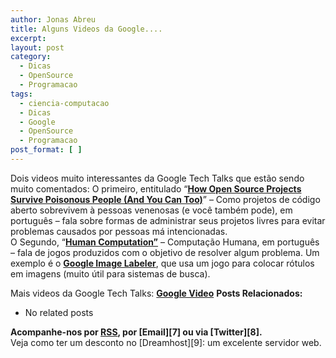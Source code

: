 ```yaml
---
author: Jonas Abreu
title: Alguns Videos da Google....
excerpt:
layout: post
category:
  - Dicas
  - OpenSource
  - Programacao
tags:
  - ciencia-computacao
  - Dicas
  - Google
  - OpenSource
  - Programacao
post_format: [ ]
---
```

Dois videos muito interessantes da Google Tech Talks que estão sendo muito comentados: O primeiro, entitulado “**[How Open Source Projects Survive Poisonous People (And You Can Too)][1]**” – Como projetos de código aberto sobrevivem à pessoas venenosas (e você também pode), em português – fala sobre formas de administrar seus projetos livres para evitar problemas causados por pessoas má intencionadas.  
O Segundo, “**[Human Computation”][2]** – Computação Humana, em português – fala de jogos produzidos com o objetivo de resolver algum problema. Um exemplo é o **[Google Image Labeler][3]**, que usa um jogo para colocar rótulos em imagens (muito útil para sistemas de busca).

Mais videos da Google Tech Talks: **[Google Video][4]** 
**Posts Relacionados:** 
*   No related posts









**Acompanhe-nos por [ RSS][6], por [Email][7] ou via [Twitter][8].**  
Veja como ter um desconto no [Dreamhost][9]: um excelente servidor web.

 [1]: http://video.google.com/videoplay?docid=-4216011961522818645
 [2]: http://video.google.com/videoplay?docid=-8246463980976635143
 [3]: http://images.google.com/imagelabeler
 [4]: http://video.google.com/videosearch?q=google+tech+talk
 [5]: https://twitter.com/share
 [6]: http://feeds.feedburner.com/VidaGeek




